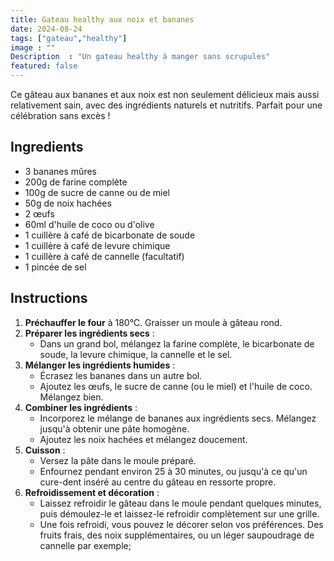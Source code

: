 ```yaml
---
title: Gateau healthy aux noix et bananes 
date: 2024-08-24
tags: ["gateau","healthy"]
image : ""
Description  : "Un gateau healthy à manger sans scrupules"
featured: false
---
```

Ce gâteau aux bananes et aux noix est non seulement délicieux mais aussi relativement sain, avec des ingrédients naturels et nutritifs. Parfait pour une célébration sans excès !

## Ingredients 

- 3 bananes mûres
- 200g de farine complète
- 100g de sucre de canne ou de miel
- 50g de noix hachées
- 2 œufs
- 60ml d'huile de coco ou d'olive
- 1 cuillère à café de bicarbonate de soude
- 1 cuillère à café de levure chimique
- 1 cuillère à café de cannelle (facultatif)
- 1 pincée de sel

## Instructions

1. **Préchauffer le four** à 180°C. Graisser un moule à gâteau rond.
2. **Préparer les ingrédients secs** :
    - Dans un grand bol, mélangez la farine complète, le bicarbonate de soude, la levure chimique, la cannelle et le sel.
3. **Mélanger les ingrédients humides** :
    - Écrasez les bananes dans un autre bol.
    - Ajoutez les œufs, le sucre de canne (ou le miel) et l'huile de coco. Mélangez bien.
4. **Combiner les ingrédients** :
    - Incorporez le mélange de bananes aux ingrédients secs. Mélangez jusqu'à obtenir une pâte homogène.
    - Ajoutez les noix hachées et mélangez doucement.
5. **Cuisson** :
    - Versez la pâte dans le moule préparé.
    - Enfournez pendant environ 25 à 30 minutes, ou jusqu'à ce qu'un cure-dent inséré au centre du gâteau en ressorte propre.
6. **Refroidissement et décoration** :
    - Laissez refroidir le gâteau dans le moule pendant quelques minutes, puis démoulez-le et laissez-le refroidir complètement sur une grille.
    - Une fois refroidi, vous pouvez le décorer selon vos préférences. Des fruits frais, des noix supplémentaires, ou un léger saupoudrage de cannelle par exemple;
